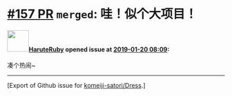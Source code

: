 # [\#157 PR](https://github.com/komeiji-satori/Dress/pull/157) `merged`: 哇！似个大项目！

#### <img src="https://avatars.githubusercontent.com/u/41945025?u=7ed75ba7f8f0400c511ecae760612f2cf76050cb&v=4" width="50">[HaruteRuby](https://github.com/HaruteRuby) opened issue at [2019-01-20 08:09](https://github.com/komeiji-satori/Dress/pull/157):

凑个热闹~




-------------------------------------------------------------------------------



[Export of Github issue for [komeiji-satori/Dress](https://github.com/komeiji-satori/Dress).]
